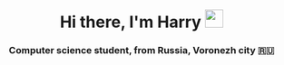 <h1 align="center">Hi there, I'm Harry</a> 
<img src="https://github.com/blackcater/blackcater/raw/main/images/Hi.gif" height="32"/></h1>
<h3 align="center">Computer science student, from Russia, Voronezh city 🇷🇺</h3>

<!--
**Harry2k7/Harry2k7** is a ✨ _special_ ✨ repository because its `README.md` (this file) appears on your GitHub profile.


